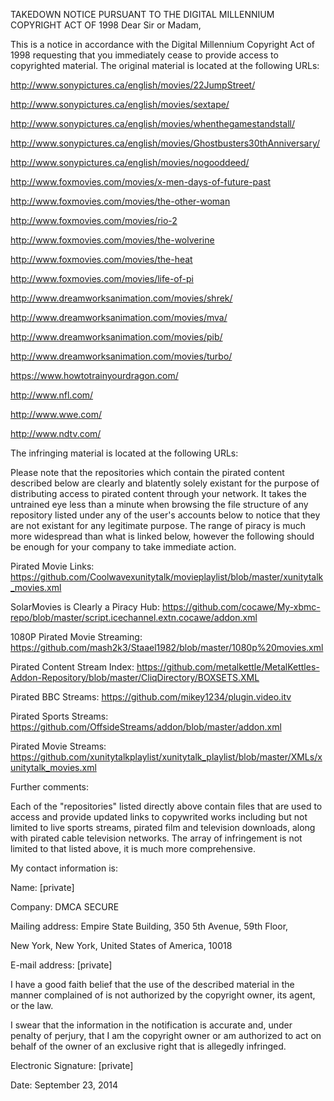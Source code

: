 TAKEDOWN NOTICE PURSUANT TO THE DIGITAL MILLENNIUM COPYRIGHT ACT OF
1998 Dear Sir or Madam,

This is a notice in accordance with the Digital Millennium Copyright
Act of 1998 requesting that you immediately cease to provide access
to copyrighted material.
The original material is located at the following URLs:

http://www.sonypictures.ca/english/movies/22JumpStreet/

http://www.sonypictures.ca/english/movies/sextape/

http://www.sonypictures.ca/english/movies/whenthegamestandstall/

http://www.sonypictures.ca/english/movies/Ghostbusters30thAnniversary/

http://www.sonypictures.ca/english/movies/nogooddeed/

http://www.foxmovies.com/movies/x-men-days-of-future-past

http://www.foxmovies.com/movies/the-other-woman

http://www.foxmovies.com/movies/rio-2

http://www.foxmovies.com/movies/the-wolverine

http://www.foxmovies.com/movies/the-heat

http://www.foxmovies.com/movies/life-of-pi

http://www.dreamworksanimation.com/movies/shrek/

http://www.dreamworksanimation.com/movies/mva/

http://www.dreamworksanimation.com/movies/pib/

http://www.dreamworksanimation.com/movies/turbo/

https://www.howtotrainyourdragon.com/

http://www.nfl.com/

http://www.wwe.com/

http://www.ndtv.com/

The infringing material is located at the following URLs:

Please note that the repositories which contain the pirated content
described below are clearly and blatently solely existant for the
purpose of distributing access to pirated content through your
network. It takes the untrained eye less than a minute when browsing
the file structure of any repository listed under any of the user's
accounts below to notice that they are not existant for any legitimate
purpose. The range of piracy is much more widespread than what is
linked below, however the following should be enough for your company
to take immediate action.

Pirated Movie Links:
https://github.com/Coolwavexunitytalk/movieplaylist/blob/master/xunitytalk_movies.xml

SolarMovies is Clearly a Piracy Hub:
https://github.com/cocawe/My-xbmc-repo/blob/master/script.icechannel.extn.cocawe/addon.xml

1080P Pirated Movie Streaming:
https://github.com/mash2k3/Staael1982/blob/master/1080p%20movies.xml

Pirated Content Stream Index:
https://github.com/metalkettle/MetalKettles-Addon-Repository/blob/master/CliqDirectory/BOXSETS.XML

Pirated BBC Streams: https://github.com/mikey1234/plugin.video.itv

Pirated Sports Streams:
https://github.com/OffsideStreams/addon/blob/master/addon.xml

Pirated Movie Streams:
https://github.com/xunitytalkplaylist/xunitytalk_playlist/blob/master/XMLs/xunitytalk_movies.xml

Further comments:

Each of the "repositories" listed directly above contain files that
are used to access and provide updated links to copywrited works
including but not limited to live sports streams, pirated film and
television downloads, along with pirated cable television networks.
The array of infringement is not limited to that listed above, it is
much more comprehensive.

My contact information is:

Name: [private]

Company: DMCA SECURE

Mailing address: Empire State Building, 350 5th Avenue, 59th Floor,

New York, New York, United States of America, 10018

E-mail address: [private]

I have a good faith belief that the use of the described material in
the manner complained of is not authorized by the copyright owner,
its agent, or the law.

I swear that the information in the notification is accurate and,
under penalty of perjury, that I am the copyright owner or am
authorized to act on behalf of the owner of an exclusive right that
is allegedly infringed.

Electronic Signature: [private]

Date: September 23, 2014
